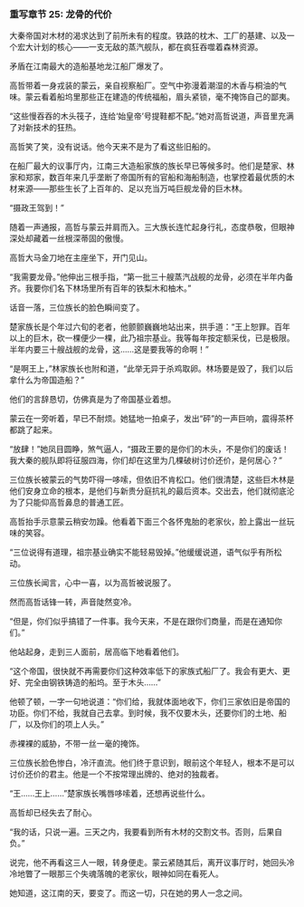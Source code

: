 ### **重写章节 25: 龙骨的代价**

大秦帝国对木材的渴求达到了前所未有的程度。铁路的枕木、工厂的基建、以及一个宏大计划的核心——一支无敌的蒸汽舰队，都在疯狂吞噬着森林资源。

矛盾在江南最大的造船基地龙江船厂爆发了。

高哲带着一身戎装的蒙云，亲自视察船厂。空气中弥漫着潮湿的木香与桐油的气味。蒙云看着船坞里那些正在建造的传统福船，眉头紧锁，毫不掩饰自己的鄙夷。

“这些慢吞吞的木头筏子，连给‘始皇帝’号提鞋都不配。”她对高哲说道，声音里充满了对新技术的狂热。

高哲笑了笑，没有说话。他今天来不是为了看这些旧船的。

在船厂最大的议事厅内，江南三大造船家族的族长早已等候多时。他们是楚家、林家和郑家，数百年来几乎垄断了帝国所有的官船和海船制造，也掌控着最优质的木材来源——那些生长了上百年的、足以充当万吨巨舰龙骨的巨木林。

“摄政王驾到！”

随着一声通报，高哲与蒙云并肩而入。三大族长连忙起身行礼，态度恭敬，但眼神深处却藏着一丝根深蒂固的傲慢。

高哲大马金刀地在主座坐下，开门见山。

“我需要龙骨。”他伸出三根手指，“第一批三十艘蒸汽战舰的龙骨，必须在半年内备齐。我要你们名下林场里所有百年的铁梨木和柚木。”

话音一落，三位族长的脸色瞬间变了。

楚家族长是个年过六旬的老者，他颤颤巍巍地站出来，拱手道：“王上恕罪。百年以上的巨木，砍一棵便少一棵，此乃祖宗基业。我等每年按定额采伐，已是极限。半年内要三十艘战舰的龙骨，这……这是要我等的命啊！”

“是啊王上，”林家族长也附和道，“此举无异于杀鸡取卵。林场要是毁了，我们以后拿什么为帝国造船？”

他们的言辞恳切，仿佛真是为了帝国基业着想。

蒙云在一旁听着，早已不耐烦。她猛地一拍桌子，发出“砰”的一声巨响，震得茶杯都跳了起来。

“放肆！”她凤目圆睁，煞气逼人，“摄政王要的是你们的木头，不是你们的废话！我大秦的舰队即将征服四海，你们却在这里为几棵破树讨价还价，是何居心？”

三位族长被蒙云的气势吓得一哆嗦，但依旧不肯松口。他们很清楚，这些巨木林是他们安身立命的根本，是他们与新贵分庭抗礼的最后资本。交出去，他们就彻底沦为了只能仰高哲鼻息的普通工匠。

高哲抬手示意蒙云稍安勿躁。他看着下面三个各怀鬼胎的老家伙，脸上露出一丝玩味的笑容。

“三位说得有道理，祖宗基业确实不能轻易毁掉。”他缓缓说道，语气似乎有所松动。

三位族长闻言，心中一喜，以为高哲被说服了。

然而高哲话锋一转，声音陡然变冷。

“但是，你们似乎搞错了一件事。我今天来，不是在跟你们商量，而是在通知你们。”

他站起身，走到三人面前，居高临下地看着他们。

“这个帝国，很快就不再需要你们这种效率低下的家族式船厂了。我会有更大、更好、完全由钢铁铸造的船坞。至于木头……”

他顿了顿，一字一句地说道：“你们给，我就体面地收下，你们三家依旧是帝国的功臣。你们不给，我就自己去拿。到时候，我不仅要木头，还要你们的土地、船厂，以及你们的项上人头。”

赤裸裸的威胁，不带一丝一毫的掩饰。

三位族长脸色惨白，冷汗直流。他们终于意识到，眼前这个年轻人，根本不是可以讨价还价的君主。他是一个不按常理出牌的、绝对的独裁者。

“王……王上……”楚家族长嘴唇哆嗦着，还想再说些什么。

高哲却已经失去了耐心。

“我的话，只说一遍。三天之内，我要看到所有木材的交割文书。否则，后果自负。”

说完，他不再看这三人一眼，转身便走。蒙云紧随其后，离开议事厅时，她回头冷冷地瞥了一眼那三个失魂落魄的老家伙，眼神如同在看死人。

她知道，这江南的天，要变了。而这一切，只在她的男人一念之间。